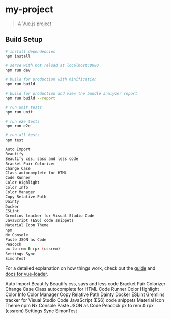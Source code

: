 # my-project

> A Vue.js project

## Build Setup

``` bash
# install dependencies
npm install

# serve with hot reload at localhost:8080
npm run dev

# build for production with minification
npm run build

# build for production and view the bundle analyzer report
npm run build --report

# run unit tests
npm run unit

# run e2e tests
npm run e2e

# run all tests
npm test

Auto Import
Beautify
Beautify css, sass and less code
Bracket Pair Colorizer
Change Case
Class autocomplete for HTML
Code Runner
Color Highlight
Color Info
Color Manager
Copy Relative Path
Dainty
Docker
ESLint
Gremlins tracker for Visual Studio Code
JavaScript (ES6) code snippets
Material Icon Theme
npm
Nx Console
Paste JSON as Code
Peacock
px to rem & rpx (cssrem)
Settings Sync
SimonTest


```

For a detailed explanation on how things work, check out the [guide](http://vuejs-templates.github.io/webpack/)
and [docs for vue-loader](http://vuejs.github.io/vue-loader).

Auto Import Beautify Beautify css, sass and less code Bracket Pair Colorizer Change Case Class autocomplete for HTML
Code Runner Color Highlight Color Info Color Manager Copy Relative Path Dainty Docker ESLint Gremlins tracker for Visual
Studio Code JavaScript (ES6) code snippets Material Icon Theme npm Nx Console Paste JSON as Code Peacock px to rem &
rpx (cssrem)
Settings Sync SimonTest









